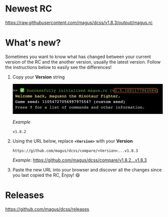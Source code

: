 # Newest RC

https://raw.githubusercontent.com/magus/dcss/v1.8.3/output/magus.rc

# What's new?

Sometimes you want to know what has changed between your current version
of the RC and the another version, usually the latest version.
Follow the instructions below to easily see the differences!

1. Copy your **Version** string

    ![Example screenshot highlighting magus.rc version string](https://raw.githubusercontent.com/magus/dcss/master/static/version-string-example.dac80c.png)

    _Example_
    ```
    v1.8.2
    ```

1. Using the URL below, replace **`<Version>`** with your **Version**

    ```
    https://github.com/magus/dcss/compare/<Version>...v1.8.3
    ```
    _Example_: https://github.com/magus/dcss/compare/v1.8.2...v1.8.3

1. Paste the new URL into your browser and discover all the changes since you last copied the RC, Enjoy! 😄


# Releases

https://github.com/magus/dcss/releases

